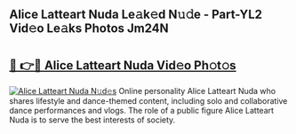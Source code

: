 ## Alice Latteart Nuda Le𝚊k𝚎d N𝚞𝚍e - Part-YL2 Vid𝚎o Le𝚊ks Photos Jm24N

# <h2><a href="http://fbbgn6a.evod.top/?m=Alice+Latteart+Nuda">🔗 👉🔴 Alice Latteart Nuda Vid𝚎o Ph𝚘t𝚘s</a></h2>

[![Alice Latteart Nuda N𝚞d𝚎s](https://i.imgur.com/8V9OHl7.gif)](http://fbbgn6a.evod.top/?m=Alice+Latteart+Nuda)
Online personality Alice Latteart Nuda who shares lifestyle and dance-themed content, including solo and collaborative dance performances and vlogs. The role of a public figure Alice Latteart Nuda is to serve the best interests of society. 

